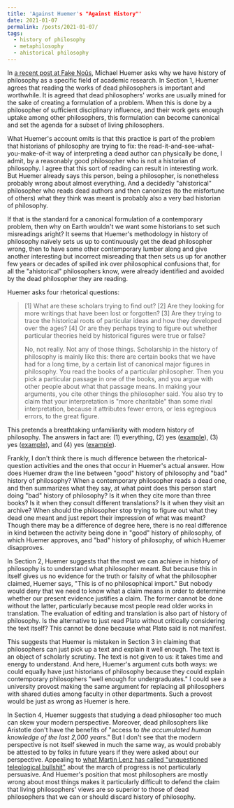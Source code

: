 ```yaml
---
title: 'Against Huemer's "Against History"'
date: 2021-01-07
permalink: /posts/2021-01-07/
tags:
  - history of philosophy
  - metaphilosophy
  - ahistorical philosophy
---
```


In [a recent post at Fake Noûs](http://fakenous.net/?p=1168), Michael Huemer asks why we have history of philosophy as a specific field of academic research. In Section 1, Huemer agrees that reading the works of dead philosophers is important and worthwhile. It is agreed that dead philosophers' works are usually mined for the sake of creating a formulation of a problem. When this is done by a philosopher of sufficient disciplinary influence, and their work gets enough uptake among other philosophers, this formulation can become canonical and set the agenda for a subset of living philosophers.

What Huemer's account omits is that this practice is part of the problem that historians of philosophy are trying to fix: the read-it-and-see-what-you-make-of-it way of interpreting a dead author can physically be done, I admit, by a reasonably good philosopher who is not a historian of philosophy. I agree that this sort of reading can result in interesting work. But Huemer already says this person, being a philosopher, is nonetheless probably wrong about almost everything. And a decidedly "ahistorical" philosopher who reads dead authors and then canonizes (to the misfortune of others) what they think was meant is probably also a very bad historian of philosophy.

If that is the standard for a canonical formulation of a contemporary problem, then why on Earth wouldn't we want some historians to set such misreadings aright? It seems that Huemer's methodology in history of philosophy naïvely sets us up to continuously get the dead philosopher wrong, then to have some other contemporary lumber along and give another interesting but incorrect misreading that then sets us up for another few years or decades of spilled ink over philosophical confusions that, for all the "ahistorical" philosophers know, were already identified and avoided by the dead philosopher they are reading.

Huemer asks four rhetorical questions:

>[1] What are these scholars trying to find out? [2] Are they looking for more writings that have been lost or forgotten? [3] Are they trying to trace the historical roots of particular ideas and how they developed over the ages? [4] Or are they perhaps trying to figure out whether particular theories held by historical figures were true or false?
>
>No, not really. Not any of those things. Scholarship in the history of philosophy is mainly like this: there are certain books that we have had for a long time, by a certain list of canonical major figures in philosophy. You read the books of a particular philosopher. Then you pick a particular passage in one of the books, and you argue with other people about what that passage means. In making your arguments, you cite other things the philosopher said. You also try to claim that your interpretation is "more charitable" than some rival interpretation, because it attributes fewer errors, or less egregious errors, to the great figure.

This pretends a breathtaking unfamiliarity with modern history of philosophy. The answers in fact are: (1) everything, (2) yes ([example](https://www.cambridge.org/us/academic/subjects/philosophy/twentieth-century-philosophy/significance-new-logic?format=HB&isbn=9781107179028)), (3) yes ([example](https://global.oup.com/academic/product/on-the-genealogy-of-universals-9780198811251?cc=us&lang=en&#)), and (4) yes ([example](https://www.cambridge.org/core/journals/kantian-review/article/abs/can-kants-formula-of-the-end-in-itself-condemn-capitalism/4C5EA7AF6EB4FE897DD94DE19D19EB16)).

Frankly, I don't think there is much difference between the rhetorical-question activities and the ones that occur in Huemer's actual answer. How does Huemer draw the line between "good" history of philosophy and "bad" history of philosophy? When a contemporary philosopher reads a dead one, and then summarizes what they say, at what point does this person start doing "bad" history of philosophy? Is it when they cite more than three books? Is it when they consult different translations? Is it when they visit an archive? When should the philosopher stop trying to figure out what they dead one meant and just report their impression of what was meant? Though there may be a difference of degree here, there is no real difference in kind between the activity being done in "good" history of philosophy, of which Huemer approves, and "bad" history of philosophy, of which Huemer disapproves.

In Section 2, Huemer suggests that the most we can achieve in history of philosophy is to understand what philosopher meant. But because this in itself gives us no evidence for the truth or falsity of what the philosopher claimed, Huemer says, "This is of no philosophical import." But nobody would deny that we need to know what a claim means in order to determine whether our present evidence justifies a claim. The former cannot be done without the latter, particularly because most people read older works in translation. The evaluation of editing and translation is also part of history of philosophy. Is the alternative to just read Plato without critically considering the text itself? This cannot be done because what Plato said is not manifest.

This suggests that Huemer is mistaken in Section 3 in claiming that philosophers can just pick up a text and explain it well enough. The text is an object of scholarly scrutiny. The text is not given to us: it takes time and energy to understand. And here, Huemer's argument cuts both ways: we could equally have just historians of philosophy because they could explain contemporary philosophers "well enough for undergraduates." I could see a university provost making the same argument for replacing all philosophers with shared duties among faculty in other departments. Such a provost would be just as wrong as Huemer is here.

In Section 4, Huemer suggests that studying a dead philosopher too much can skew your modern perspective. Moreover, dead philosophers like Aristotle don't have the benefits of "access to *the accumulated human knowledge of the last 2,000 years*." But I don't see that the modern perspective is not itself skewed in much the same way, as would probably be attested to by folks in future years if they were asked about our perspective. Appealing to [what Martin Lenz has called "unquestioned teleological bullshit"](https://handlingideas.blog/2019/12/28/how-philosophy-does-not-make-progress-a-note-on-scott-soames-new-book/) about the march of progress is not particularly persuasive. And Huemer's position that most philosophers are mostly wrong about most things makes it particularly difficult to defend the claim that living philosophers' views are so superior to those of dead philosophers that we can or should discard history of philosophy.

